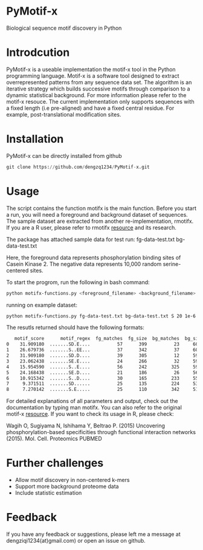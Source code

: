 
# PyMotif-x

Biological sequence motif discovery in Python

# Introdcution

PyMotif-x is a useable implementation the motif-x tool in the Python programming language. Motif-x is a software tool designed to extract overrepresented patterns from any sequence data set. The algorithm is an iterative strategy which builds successive motifs through comparison to a dynamic statistical background. For more information please refer to the motif-x resouce. The current implementation only supports sequences with a fixed length (i.e pre-aligned) and have a fixed central residue. For example, post-translational modification sites.

# Installation

PyMotif-x can be directly installed from github 


```python
git clone https://github.com/dengzq1234/PyMotif-x.git
```

# Usage

The script contains the function motifx is the main function. Before you start a run, you will need a foreground and background dataset of sequences. The sample dataset are extracted from another re-implementation, rmotifx. If you are a R user, please refer to rmotifx [resource](https://github.com/omarwagih/rmotifx) and its research.

The package has attached sample data for test run:
fg-data-test.txt
bg-data-test.txt 

Here, the foreground data represents phosphorylation binding sites of Casein Kinase 2. The negative data represents 10,000 random serine-centered sites.

To start the progrom, run the following in bash command:


```bash
python motifx-functions.py <foreground_filename> <background_filename> <central_residue> <minimum_ocurrences> <p_value_cutoff> <verbose> <perl_minimum_activation>
```



running on example dataset:



```bash
python motifx-functions.py fg-data-test.txt bg-data-test.txt S 20 1e-6 False False
```

The resutls returned should have the following formats:

```bash
   motif_score      motif_regex  fg_matches  fg_size  bg_matches  bg_size  fold_increase
0    31.909180  .......SD.E....          57      399          23     6039      37.509317
1    26.679736  .......S..EE...          37      342          37     6016      17.590643
2    31.909180  .......SD.D....          39      305          12     5979      63.710656
3    23.062438  .......SE.E....          24      266          32     5967      16.824248
4    15.954590  .......S..E....          56      242         325     5935       4.225811
5    24.168438  .......SE.D....          21      186          26     5610      24.361042
6    10.915342  .......S..D....          30      165         233     5584       4.357394
7     9.371511  .......SD......          25      135         224     5351       4.423776
8     7.270142  .......S.E.....          25      110         342     5127       3.407097
```

For detailed explanations of all parameters and output, check out the documentation by typing man motifx. You can also refer to the original motif-x [resource](http://motif-x.med.harvard.edu/). If you want to check its usage in R, please check: 

Wagih O, Sugiyama N, Ishihama Y, Beltrao P. (2015) Uncovering phosphorylation-based specificities through functional interaction networks (2015). Mol. Cell. Proteomics PUBMED

# Further challenges

* Allow motif discovery in non-centered k-mers
* Support more background proteome data
* Include statistic estimation

# Feedback

If you have any feedback or suggestions, please left me a message at dengziqi1234(at)gmail.com) or open an issue on github.
